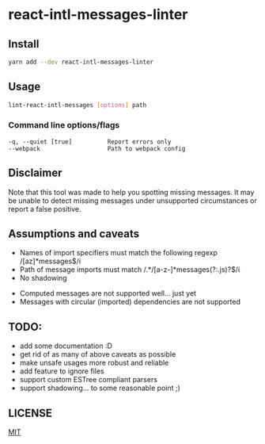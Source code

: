 # react-intl-messages-linter

## Install

```sh
yarn add --dev react-intl-messages-linter
```

## Usage

```sh
lint-react-intl-messages [options] path
```

### Command line options/flags
```
-q, --quiet [true]          Report errors only   
--webpack                   Path to webpack config
```

## Disclaimer

Note that this tool was made to help you spotting missing messages.
It may be unable to detect missing messages under unsupported circumstances or report a false positive.

## Assumptions and caveats

+ Names of import specifiers must match the following regexp /[az]*messages$/i
+ Path of message imports must match /\.*\/[a-z-]*messages(?:\.js)?$/i
+ No shadowing
* Computed messages are not supported well... just yet
* Messages with circular (imported) dependencies are not supported

## TODO:

* add some documentation :D
* get rid of as many of above caveats as possible
* make unsafe usages more robust and reliable
* add feature to ignore files
* support custom ESTree compliant parsers
* support shadowing... to some reasonable point ;)

## LICENSE

[MIT](https://github.com/P0lip/react-intl-messages-linter/blob/master/LICENSE)
